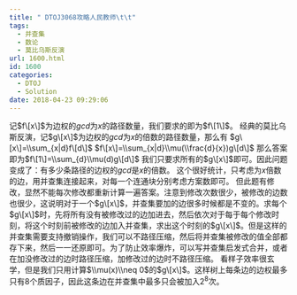 ```yaml
---
title: " DTOJ3068攻略人民教师\t\t"
tags:
  - 并查集
  - 数论
  - 莫比乌斯反演
url: 1600.html
id: 1600
categories:
  - DTOJ
  - Solution
date: 2018-04-23 09:29:06
---
```


记$f\[x\]$为边权的$gcd$为$x$的路径数量，我们要求的即为$f\[1\]$。 经典的莫比乌斯反演，记$g\[x\]$为边权的$gcd$为$x$的倍数的路径数量，那么有 $g\[x\]=\\sum_{x|d}f\[d\]$ $f\[x\]=\\sum_{x|d}\\mu(\\frac{d}{x})g\[d\]$ 那么答案即为$f\[1\]=\\sum_{d}\\mu(d)g\[d\]$ 我们只要求所有的$g\[x\]$即可。因此问题变成了：有多少条路径的边权的$gcd$是$x$的倍数。 这个很好统计，只考虑为$x$倍数的边，用并查集连接起来，对每一个连通块分别考虑方案数即可。 但此题有修改，显然不能每次修改都重新计算一遍答案。注意到修改次数很少，被修改的边数也很少，这说明对于一个$g\[x\]$，并查集要加的边很多时候都是不变的。求每个$g\[x\]$时，先将所有没有被修改过的边加进去，然后依次对于每于每个修改时刻，将这个时刻前被修改的边加入并查集，求出这个时刻的$g\[x\]$。但是这样的并查集需要支持撤销操作，我们可以不路径压缩，然后将并查集被修改的值全部都存下来，然后一一还原即可。为了防止效率爆炸，可以写并查集启发式合并，或者在加没修改过的边时路径压缩，加修改过的边时不路径压缩。 看样子效率很玄学，但是我们只用计算$\\mu(x)\\neq 0$的$g\[x\]$。这样树上每条边的边权最多只有$8$个质因子，因此这条边在并查集中最多只会被加入$2^8$次。